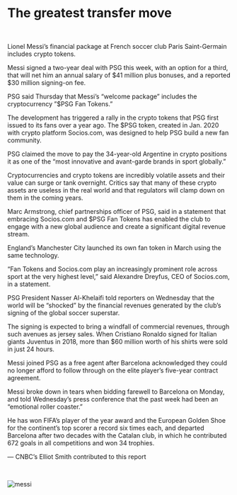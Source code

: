 # The greatest transfer move

<br/>

Lionel Messi’s financial package at French soccer club Paris Saint-Germain includes crypto tokens.

Messi signed a two-year deal with PSG this week, with an option for a third, that will net him an annual salary of $41 million plus bonuses, and a reported $30 million signing-on fee.

PSG said Thursday that Messi’s “welcome package” includes the cryptocurrency ”$PSG Fan Tokens.”

The development has triggered a rally in the crypto tokens that PSG first issued to its fans over a year ago. The $PSG token, created in Jan. 2020 with crypto platform Socios.com, was designed to help PSG build a new fan community.

PSG claimed the move to pay the 34-year-old Argentine in crypto positions it as one of the “most innovative and avant-garde brands in sport globally.”

Cryptocurrencies and crypto tokens are incredibly volatile assets and their value can surge or tank overnight. Critics say that many of these crypto assets are useless in the real world and that regulators will clamp down on them in the coming years.

Marc Armstrong, chief partnerships officer of PSG, said in a statement that embracing Socios.com and $PSG Fan Tokens has enabled the club to engage with a new global audience and create a significant digital revenue stream.

England’s Manchester City launched its own fan token in March using the same technology.

“Fan Tokens and Socios.com play an increasingly prominent role across sport at the very highest level,” said Alexandre Dreyfus, CEO of Socios.com, in a statement.

PSG President Nasser Al-Khelaifi told reporters on Wednesday that the world will be “shocked” by the financial revenues generated by the club’s signing of the global soccer superstar.

The signing is expected to bring a windfall of commercial revenues, through such avenues as jersey sales. When Cristiano Ronaldo signed for Italian giants Juventus in 2018, more than $60 million worth of his shirts were sold in just 24 hours.

Messi joined PSG as a free agent after Barcelona acknowledged they could no longer afford to follow through on the elite player’s five-year contract agreement.

Messi broke down in tears when bidding farewell to Barcelona on Monday, and told Wednesday’s press conference that the past week had been an “emotional roller coaster.”

He has won FIFA’s player of the year award and the European Golden Shoe for the continent’s top scorer a record six times each, and departed Barcelona after two decades with the Catalan club, in which he contributed 672 goals in all competitions and won 34 trophies.

— CNBC’s Elliot Smith contributed to this report

<br/>

![messi](https://image.cnbcfm.com/api/v1/image/106925292-1628686380598-106925292-1628685324708-gettyimages-1234618620-AA_11082021_435982.jpg?v=1628686398&w=630&h=354)